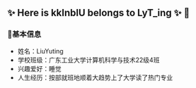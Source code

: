 ## ✨ Here is kkInblU belongs to LyT_ing ✨ 👋
### 🌱基本信息
-  姓名：LiuYuting
-  学校班级：广东工业大学计算机科学与技术22级4班
-  兴趣爱好：睡觉
-  人生经历：按部就班地顺着大趋势上了大学读了热门专业
<!--
**kkrInblU/kkrInblU** is a ✨ _special_ ✨ repository because its `README.md` (this file) appears on your GitHub profile.
介绍你自己，比如你的兴趣爱好，你的学习或者生活经历，你认为有趣或者值得向别人展示的记忆，不限字数，当然，图文并茂，想必更能吸引读者。
Here are some ideas to get you started:

- 🔭 I’m currently working on ...
- 🌱 I’m currently learning ...
- 👯 I’m looking to collaborate on ...
- 🤔 I’m looking for help with ...
- 💬 Ask me about ...
- 📫 How to reach me: ...
- 😄 Pronouns: ...
- ⚡ Fun fact: ...
-->

